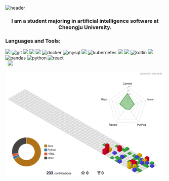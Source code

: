![header](https://capsule-render.vercel.app/api?text=LEEIN&animation=fadeIn&type=blur&color=auto&height=300&section=header)
<h3 align="center">I am a student majoring in artificial intelligence software at Cheongju University.</h3>

<h3 align="left">Languages and Tools:</h3>
<p align="left"> </p>
<span>
  <img src="https://img.shields.io/badge/Oracle-F80000?style=for-the-badge&logo=oracle&logoColor=FFF"/> 
  
  <img src="https://img.shields.io/badge/Git-F05032?style=for-the-badge&logo=git&logoColor=white" alt="git" />

  <img src="https://img.shields.io/badge/HTML5-E34F26?style=for-the-badge&logo=html5&logoColor=FFF"/>

  <img src="https://img.shields.io/badge/Javascript-F7DF1E?style=for-the-badge&logo=javascript&logoColor=FFF"/>

  <img src="https://img.shields.io/badge/Spring-6DB33F?style=for-the-badge&logo=Spring&logoColor=white">

  <img src="https://img.shields.io/badge/Docker-2496ED?style=for-the-badge&logo=docker&logoColor=white" alt="docker"/>
</span>
<span>
  <img src="https://img.shields.io/badge/MySQL-4479A1?style=for-the-badge&logo=mysql&logoColor=white" alt="mysql" />

  <img src="https://img.shields.io/badge/jquery-0769AD?style=for-the-badge&logo=jquery&logoColor=FFF"/> 

  <img src="https://img.shields.io/badge/Kubernetes-326CE5?style=for-the-badge&logo=kubernetes&logoColor=white" alt="kubernetes" />

  <img src="https://img.shields.io/badge/CSS3-1572B6?style=for-the-badge&logo=css3&logoColor=FFF"/> 

  <img src="https://img.shields.io/badge/java-007396?style=for-the-badge&logo=OpenJDK&logoColor=white"> 

  <img src="https://img.shields.io/badge/Kotlin-7F52FF?style=for-the-badge&logo=kotlin&logoColor=white" alt="kotlin" />
</span>
<span>
  <img src="https://img.shields.io/badge/GitHub-EAEAEA?style=for-the-badge&logo=github&logoColor=000"/> 
  <img src="https://img.shields.io/badge/Pandas-150458?style=for-the-badge&logo=pandas&logoColor=white" alt="pandas" />
  <img src="https://img.shields.io/badge/Python-3776AB?style=for-the-badge&logo=python&logoColor=white" alt="python" />
  <img src="https://img.shields.io/badge/React-61DAFB?style=for-the-badge&logo=react&logoColor=black" alt="react" />
</span>
</br>&nbsp;
<picture>
  <source
    srcset="https://github-readme-stats.vercel.app/api/top-langs/?username=Adelio-IN&show_icons=true&theme=dark"
    media="(prefers-color-scheme: dark)"
  />
  <source
    srcset="https://github-readme-stats.vercel.app/api?username=Adelio-IN&show_icons=true"
    media="(prefers-color-scheme: light), (prefers-color-scheme: no-preference)"
  />
  <img src="https://github-readme-stats.vercel.app/api?username=Adelio-IN&show_icons=true" />
</picture>

![](./profile-3d-contrib/profile-gitblock.svg)
